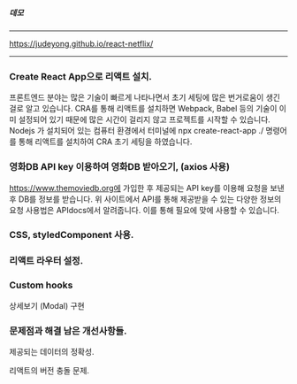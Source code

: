 
##### 데모
------------------------

https://judeyong.github.io/react-netflix/

------------------------
### Create React App으로 리액트 설치.

프론트엔드 분야는 많은 기술이 빠르게 나타나면서 초기 세팅에 많은 번거로움이 생긴 걸로 알고 있습니다.
CRA를 통해 리액트를 설치하면 Webpack, Babel 등의 기술이 이미 설정되어 있기 때문에 많은 시간이 걸리지 않고 프로젝트를 시작할 수 있습니다.
Nodejs 가 설치되어 있는 컴퓨터 환경에서 터미널에 npx create-react-app ./ 명령어를 통해 리액트를 설치하여 CRA 초기 세팅을 하였습니다.
    	

### 영화DB API key 이용하여 영화DB 받아오기, (axios 사용)
https://www.themoviedb.org에 가입한 후 제공되는 API key를 이용해 요청을 보낸 후 DB를 정보를 받습니다.
위 사이트에서 API를 통해 제공받을 수 있는 다양한 정보의 요청 사용법은 APIdocs에서 알려줍니다. 이를 통해 필요에 맞에 사용할 수 있습니다.


### CSS, styledComponent 사용.


### 리액트 라우터 설정.


### Custom hooks
상세보기 (Modal) 구현

### 문제점과 해결 남은 개선사항들.
 
제공되는 데이터의 정확성.
 
리액트의 버전 충돌 문제.
